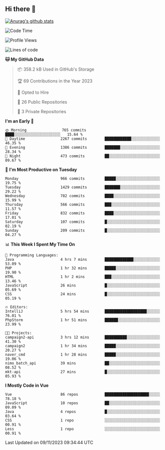 ## Hi there 👋

[![Anurag's github stats](https://github-readme-stats.vercel.app/api?username=Songwonseok)](https://github.com/anuraghazra/github-readme-stats)



<!--START_SECTION:waka-->
![Code Time](http://img.shields.io/badge/Code%20Time-2%2C536%20hrs%201%20min-blue)

![Profile Views](http://img.shields.io/badge/Profile%20Views-0-blue)

![Lines of code](https://img.shields.io/badge/From%20Hello%20World%20I%27ve%20Written-34.8%20million%20lines%20of%20code-blue)

**🐱 My GitHub Data** 

> 📦 358.2 kB Used in GitHub's Storage 
 > 
> 🏆 69 Contributions in the Year 2023
 > 
> 💼 Opted to Hire
 > 
> 📜 26 Public Repositories 
 > 
> 🔑 3 Private Repositories 
 > 
**I'm an Early 🐤** 

```text
🌞 Morning                765 commits         ████░░░░░░░░░░░░░░░░░░░░░   15.64 % 
🌆 Daytime                2267 commits        ████████████░░░░░░░░░░░░░   46.35 % 
🌃 Evening                1386 commits        ███████░░░░░░░░░░░░░░░░░░   28.34 % 
🌙 Night                  473 commits         ██░░░░░░░░░░░░░░░░░░░░░░░   09.67 % 
```
📅 **I'm Most Productive on Tuesday** 

```text
Monday                   966 commits         █████░░░░░░░░░░░░░░░░░░░░   19.75 % 
Tuesday                  1429 commits        ███████░░░░░░░░░░░░░░░░░░   29.22 % 
Wednesday                782 commits         ████░░░░░░░░░░░░░░░░░░░░░   15.99 % 
Thursday                 566 commits         ███░░░░░░░░░░░░░░░░░░░░░░   11.57 % 
Friday                   832 commits         ████░░░░░░░░░░░░░░░░░░░░░   17.01 % 
Saturday                 107 commits         █░░░░░░░░░░░░░░░░░░░░░░░░   02.19 % 
Sunday                   209 commits         █░░░░░░░░░░░░░░░░░░░░░░░░   04.27 % 
```


📊 **This Week I Spent My Time On** 

```text
💬 Programming Languages: 
Java                     4 hrs 7 mins        █████████████░░░░░░░░░░░░   53.09 % 
PHP                      1 hr 32 mins        █████░░░░░░░░░░░░░░░░░░░░   19.90 % 
HTML                     1 hr 2 mins         ███░░░░░░░░░░░░░░░░░░░░░░   13.46 % 
JavaScript               26 mins             █░░░░░░░░░░░░░░░░░░░░░░░░   05.69 % 
CSS                      24 mins             █░░░░░░░░░░░░░░░░░░░░░░░░   05.19 % 

🔥 Editors: 
IntelliJ                 5 hrs 54 mins       ███████████████████░░░░░░   76.01 % 
PhpStorm                 1 hr 51 mins        ██████░░░░░░░░░░░░░░░░░░░   23.99 % 

🐱‍💻 Projects: 
campaign2-api            3 hrs 12 mins       ██████████░░░░░░░░░░░░░░░   41.30 % 
campaign2                1 hr 34 mins        █████░░░░░░░░░░░░░░░░░░░░   20.27 % 
naver_cmd                1 hr 28 mins        █████░░░░░░░░░░░░░░░░░░░░   19.06 % 
nimo_batch_api           39 mins             ██░░░░░░░░░░░░░░░░░░░░░░░   08.52 % 
mkt-api                  27 mins             █░░░░░░░░░░░░░░░░░░░░░░░░   05.93 % 
```

**I Mostly Code in Vue** 

```text
Vue                      86 repos            ████████████████████░░░░░   78.18 % 
JavaScript               10 repos            ██░░░░░░░░░░░░░░░░░░░░░░░   09.09 % 
Java                     4 repos             █░░░░░░░░░░░░░░░░░░░░░░░░   03.64 % 
CSS                      1 repo              ░░░░░░░░░░░░░░░░░░░░░░░░░   00.91 % 
Less                     1 repo              ░░░░░░░░░░░░░░░░░░░░░░░░░   00.91 % 
```




 Last Updated on 09/11/2023 09:34:44 UTC
<!--END_SECTION:waka-->
